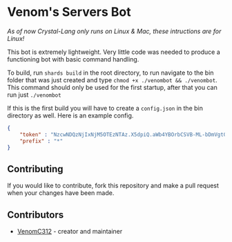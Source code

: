 # Venom's Servers Bot

_As of now Crystal-Lang only runs on Linux & Mac, these intructions are for Linux!_

This bot is extremely lightweight.  Very little code was needed to produce a functioning bot with basic command handling.

To build, run `shards build` in the root directory, to run navigate to the bin folder that was just created and type `chmod +x ./venombot && ./venombot`.  This command should only be used for the first startup, after that you can run just `./venombot`

If this is the first build you will have to create a `config.json` in the bin directory as well.  Here is an example config.
```json
{
    "token" : "NzcwNDQzNjIxNjM5OTEzNTAz.X5dpiQ.aWb4YBOrbCSVB-ML-bDmVgt0DzA",
    "prefix" : "*"
}
```

## Contributing

If you would like to contribute, fork this repository and make a pull request when your changes have been made.

## Contributors

- [VenomC312](https://github.com/venomc312) - creator and maintainer

